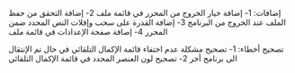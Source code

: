 إضافات:
1- إضافة خيار الخروج من المحرر في قائمة ملف
2- إضافة التحقق من حفظ الملف عند الخروج من البرنامج
3- إضافة القدرة على سحب وإفلات النص المحدد ضمن المحرر
4- إصافة صفحة الإعدادات في قائمة ملف 

تصحيح أخطاء:
1- تصحيح مشكلة عدم اختفاء قائمة الإكمال التلقائي في حال تم الإنتقال الى برنامج أخر
2- تصحيح لون العنصر المحدد في قائمة الإكمال التلقائي
